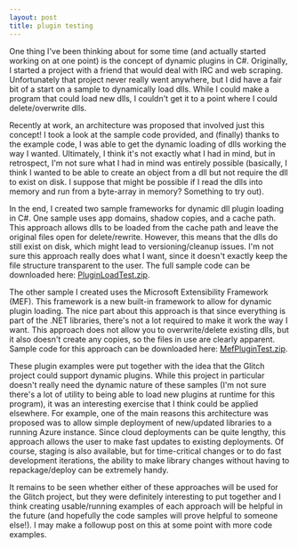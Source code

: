 ```yaml
---
layout: post
title: plugin testing 
---
```

One thing I've been thinking about for some time (and actually started working on at one point) is the concept of dynamic plugins in C#.  Originally, I started a project with a friend that would deal with IRC and web scraping.  Unfortunately that project never really went anywhere, but I did have a fair bit of a start on a sample to dynamically load dlls.  While I could make a program that could load new dlls, I couldn't get it to a point where I could delete/overwrite dlls.

Recently at work, an architecture was proposed that involved just this concept!  I took a look at the sample code provided, and (finally) thanks to the example code, I was able to get the dynamic loading of dlls working the way I wanted.  Ultimately, I think it's not exactly what I had in mind, but in retrospect, I'm not sure what I had in mind was entirely possible (basically, I think I wanted to be able to create an object from a dll but not require the dll to exist on disk.  I suppose that might be possible if I read the dlls into memory and run from a byte-array in memory?  Something to try out).

In the end, I created two sample frameworks for dynamic dll plugin loading in C#.  One sample uses app domains, shadow copies, and a cache path.  This approach allows dlls to be loaded from the cache path and leave the original files open for delete/rewrite.  However, this means that the dlls do still exist on disk, which might lead to versioning/cleanup issues.  I'm not sure this approach really does what I want, since it doesn't exactly keep the file structure transparent to the user.  The full sample code can be downloaded here: [PluginLoadTest.zip](/file/PluginLoadTest.zip).

The other sample I created uses the Microsoft Extensibility Framework (MEF).  This framework is a new built-in framework to allow for dynamic plugin loading.  The nice part about this approach is that since everything is part of the .NET libraries, there's not a lot required to make it work the way I want.   This approach does not allow you to overwrite/delete existing dlls, but it also doesn't create any copies, so the files in use are clearly apparent.  Sample code for this approach can be downloaded here: [MefPluginTest.zip](/file/MefPluginTest.zip).

These plugin examples were put together with the idea that the Glitch project could support dynamic plugins.  While this project in particular doesn't really need the dynamic nature of these samples (I'm not sure there's a lot of utility to being able to load new plugins at runtime for this program), it was an interesting exercise that I think could be applied elsewhere.  For example, one of the main reasons this architecture was proposed was to allow simple deployment of new/updated libraries to a running Azure instance.  Since cloud deployments can be quite lengthy, this approach allows the user to make fast updates to existing deployments.  Of course, staging is also available, but for time-critical changes or to do fast development iterations, the ability to make library changes without having to repackage/deploy can be extremely handy.

It remains to be seen whether either of these approaches will be used for the Glitch project, but they were definitely interesting to put together and I think creating usable/running examples of each approach will be helpful in the future (and hopefully the code samples will prove helpful to someone else!).  I may make a followup post on this at some point with more code examples.
